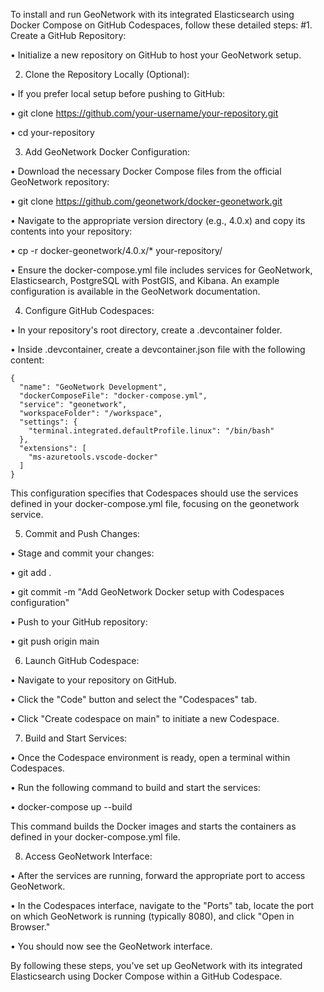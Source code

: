To install and run GeoNetwork with its integrated Elasticsearch using Docker Compose on GitHub Codespaces, follow these detailed steps:
#1. Create a GitHub Repository:
   
•	Initialize a new repository on GitHub to host your GeoNetwork setup.

2. Clone the Repository Locally (Optional):
   
•	If you prefer local setup before pushing to GitHub:

•	git clone https://github.com/your-username/your-repository.git 

•	cd your-repository


3. Add GeoNetwork Docker Configuration:
   
•	Download the necessary Docker Compose files from the official GeoNetwork repository:

•	git clone https://github.com/geonetwork/docker-geonetwork.git

•	Navigate to the appropriate version directory (e.g., 4.0.x) and copy its contents into your repository:

•	cp -r docker-geonetwork/4.0.x/* your-repository/

•	Ensure the docker-compose.yml file includes services for GeoNetwork, Elasticsearch, PostgreSQL with PostGIS, and Kibana. An example configuration is available in the GeoNetwork documentation. 


4. Configure GitHub Codespaces:
   
•	In your repository's root directory, create a .devcontainer folder.

•	Inside .devcontainer, create a devcontainer.json file with the following content:


	{
	  "name": "GeoNetwork Development",
	  "dockerComposeFile": "docker-compose.yml",
	  "service": "geonetwork",
	  "workspaceFolder": "/workspace",
	  "settings": {
	    "terminal.integrated.defaultProfile.linux": "/bin/bash"
	  },
	  "extensions": [
	    "ms-azuretools.vscode-docker"
	  ]
	}

This configuration specifies that Codespaces should use the services defined in your docker-compose.yml file, focusing on the geonetwork service.

5. Commit and Push Changes:
   
•	Stage and commit your changes:

•	git add .

•	git commit -m "Add GeoNetwork Docker setup with Codespaces configuration"

•	Push to your GitHub repository:

•	git push origin main


6. Launch GitHub Codespace:
   
•	Navigate to your repository on GitHub.

•	Click the "Code" button and select the "Codespaces" tab.

•	Click "Create codespace on main" to initiate a new Codespace.


7. Build and Start Services:
    
•	Once the Codespace environment is ready, open a terminal within Codespaces.

•	Run the following command to build and start the services:

•	docker-compose up --build


This command builds the Docker images and starts the containers as defined in your docker-compose.yml file.

8. Access GeoNetwork Interface:
    
•	After the services are running, forward the appropriate port to access GeoNetwork.

•	In the Codespaces interface, navigate to the "Ports" tab, locate the port on which GeoNetwork is running (typically 8080), and click "Open in Browser."

•	You should now see the GeoNetwork interface.


By following these steps, you've set up GeoNetwork with its integrated Elasticsearch using Docker Compose within a GitHub Codespace.


